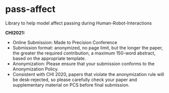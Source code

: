 # pass-affect
Library to help model affect passing during Human-Robot-Interactions


<b>CHI2021:</b>
* Online Submission: Made to Precision Conference
* Submission format: anonymized, no page limit, but the longer the paper, the greater the required contribution, a maximum 150-word abstract, based on the appropriate template.
* Anonymization: Please ensure that your submission conforms to the Anonymization Policy. 
* Consistent with CHI 2020, papers that violate the anonymization rule will be desk-rejected, so please carefully check your paper and supplementary material on PCS before final submission.

